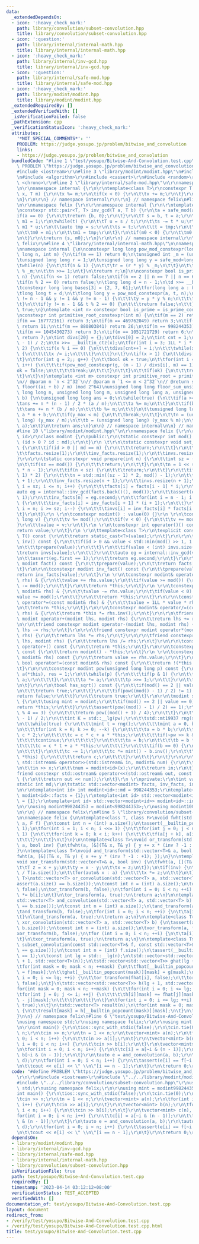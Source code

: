 ```yaml
---
data:
  _extendedDependsOn:
  - icon: ':heavy_check_mark:'
    path: library/convolution/subset-convolution.hpp
    title: library/convolution/subset-convolution.hpp
  - icon: ':question:'
    path: library/internal/internal-math.hpp
    title: library/internal/internal-math.hpp
  - icon: ':heavy_check_mark:'
    path: library/internal/inv-gcd.hpp
    title: library/internal/inv-gcd.hpp
  - icon: ':question:'
    path: library/internal/safe-mod.hpp
    title: library/internal/safe-mod.hpp
  - icon: ':heavy_check_mark:'
    path: library/modint/modint.hpp
    title: library/modint/modint.hpp
  _extendedRequiredBy: []
  _extendedVerifiedWith: []
  _isVerificationFailed: false
  _pathExtension: cpp
  _verificationStatusIcon: ':heavy_check_mark:'
  attributes:
    '*NOT_SPECIAL_COMMENTS*': ''
    PROBLEM: https://judge.yosupo.jp/problem/bitwise_and_convolution
    links:
    - https://judge.yosupo.jp/problem/bitwise_and_convolution
  bundledCode: "#line 1 \"test/yosupo/Bitwise-And-Convolution.test.cpp\"\n#define\
    \ PROBLEM \"https://judge.yosupo.jp/problem/bitwise_and_convolution\"\r\n\r\n\
    #include <iostream>\r\n#line 3 \"library/modint/modint.hpp\"\n#include <vector>\r\
    \n#include <algorithm>\r\n#include <cassert>\r\n#include <random>\r\n#include\
    \ <chrono>\r\n#line 2 \"library/internal/safe-mod.hpp\"\n\r\nnamespace felix {\r\
    \n\r\nnamespace internal {\r\n\r\ntemplate<class T>\r\nconstexpr T safe_mod(T\
    \ x, T m) {\r\n\tx %= m;\r\n\tif(x < 0) {\r\n\t\tx += m;\r\n\t}\r\n\treturn x;\r\
    \n}\r\n\r\n} // namespace internal\r\n\r\n} // namespace felix\n#line 3 \"library/internal/inv-gcd.hpp\"\
    \n\r\nnamespace felix {\r\n\r\nnamespace internal {\r\n\r\ntemplate<class T>\r\
    \nconstexpr std::pair<T, T> inv_gcd(T a, T b) {\r\n\ta = safe_mod(a, b);\r\n\t\
    if(a == 0) {\r\n\t\treturn {b, 0};\r\n\t}\r\n\tT s = b, t = a;\r\n\tT m0 = 0,\
    \ m1 = 1;\r\n\twhile(t) {\r\n\t\tT u = s / t;\r\n\t\ts -= t * u;\r\n\t\tm0 -=\
    \ m1 * u;\r\n\t\tauto tmp = s;\r\n\t\ts = t;\r\n\t\tt = tmp;\r\n\t\ttmp = m0;\r\
    \n\t\tm0 = m1;\r\n\t\tm1 = tmp;\r\n\t}\r\n\tif(m0 < 0) {\r\n\t\tm0 += b / s;\r\
    \n\t}\r\n\treturn {s, m0};\r\n}\r\n\r\n} // namespace internal\r\n\r\n} // namespace\
    \ felix\r\n#line 4 \"library/internal/internal-math.hpp\"\n\nnamespace felix {\n\
    \nnamespace internal {\n\nconstexpr long long pow_mod_constexpr(long long x, long\
    \ long n, int m) {\n\tif(m == 1) return 0;\n\tunsigned int _m = (unsigned int)(m);\n\
    \tunsigned long long r = 1;\n\tunsigned long long y = safe_mod<long long>(x, m);\n\
    \twhile(n) {\n\t\tif(n & 1) {\n\t\t\tr = (r * y) % _m;\n\t\t}\n\t\ty = (y * y)\
    \ % _m;\n\t\tn >>= 1;\n\t}\n\treturn r;\n}\n\nconstexpr bool is_prime_constexpr(int\
    \ n) {\n\tif(n <= 1) return false;\n\tif(n == 2 || n == 7 || n == 61) return true;\n\
    \tif(n % 2 == 0) return false;\n\tlong long d = n - 1;\n\td >>= __builtin_ctzll(d);\n\
    \tconstexpr long long bases[3] = {2, 7, 61};\n\tfor(long long a : bases) {\n\t\
    \tlong long t = d;\n\t\tlong long y = pow_mod_constexpr(a, t, n);\n\t\twhile(t\
    \ != n - 1 && y != 1 && y != n - 1) {\n\t\t\ty = y * y % n;\n\t\t\tt <<= 1;\n\t\
    \t}\n\t\tif(y != n - 1 && t % 2 == 0) {\n\t\t\treturn false;\n\t\t}\n\t}\n\treturn\
    \ true;\n}\ntemplate <int n> constexpr bool is_prime = is_prime_constexpr(n);\n\
    \nconstexpr int primitive_root_constexpr(int m) {\n\tif(m == 2) return 1;\n\t\
    if(m == 167772161) return 3;\n\tif(m == 469762049) return 3;\n\tif(m == 754974721)\
    \ return 11;\n\tif(m == 880803841) return 26;\n\tif(m == 998244353) return 3;\n\
    \tif(m == 1045430273) return 3;\n\tif(m == 1051721729) return 6;\n\tif(m == 1053818881)\
    \ return 7;\n\tint divs[20] = {};\n\tdivs[0] = 2;\n\tint cnt = 1;\n\tint x = (m\
    \ - 1) / 2;\n\tx >>= __builtin_ctz(x);\n\tfor(int i = 3; 1LL * i * i <= x; i +=\
    \ 2) {\n\t\tif(x % i == 0) {\n\t\t\tdivs[cnt++] = i;\n\t\t\twhile(x % i == 0)\
    \ {\n\t\t\t\tx /= i;\n\t\t\t}\n\t\t}\n\t}\n\tif(x > 1) {\n\t\tdivs[cnt++] = x;\n\
    \t}\n\tfor(int g = 2;; g++) {\n\t\tbool ok = true;\n\t\tfor(int i = 0; i < cnt;\
    \ i++) {\n\t\t\tif(pow_mod_constexpr(g, (m - 1) / divs[i], m) == 1) {\n\t\t\t\t\
    ok = false;\n\t\t\t\tbreak;\n\t\t\t}\n\t\t}\n\t\tif(ok) {\n\t\t\treturn g;\n\t\
    \t}\n\t}\n}\ntemplate <int m> constexpr int primitive_root = primitive_root_constexpr(m);\n\
    \n// @param n `n < 2^32`\n// @param m `1 <= m < 2^32`\n// @return sum_{i=0}^{n-1}\
    \ floor((ai + b) / m) (mod 2^64)\nunsigned long long floor_sum_unsigned(unsigned\
    \ long long n, unsigned long long m, unsigned long long a, unsigned long long\
    \ b) {\n\tunsigned long long ans = 0;\n\twhile(true) {\n\t\tif(a >= m) {\n\t\t\
    \tans += n * (n - 1) / 2 * (a / m);\n\t\t\ta %= m;\n\t\t}\n\t\tif(b >= m) {\n\t\
    \t\tans += n * (b / m);\n\t\t\tb %= m;\n\t\t}\n\t\tunsigned long long y_max =\
    \ a * n + b;\n\t\tif(y_max < m) {\n\t\t\tbreak;\n\t\t}\n\t\tn = (unsigned long\
    \ long) (y_max / m);\n\t\tb = (unsigned long long) (y_max % m);\n\t\tstd::swap(m,\
    \ a);\n\t}\n\treturn ans;\n}\n\n} // namespace internal\n\n} // namespace felix\n\
    #line 10 \"library/modint/modint.hpp\"\n\r\nnamespace felix {\r\n\r\ntemplate<int\
    \ id>\r\nclass modint {\r\npublic:\r\n\tstatic constexpr int mod() {\r\n\t\treturn\
    \ (id > 0 ? id : md);\r\n\t}\r\n \t\r\n\tstatic constexpr void set_mod(int m)\
    \ {\r\n\t\tif(id > 0 || md == m) {\r\n\t\t\treturn;\r\n\t\t}\r\n\t\tmd = m;\r\n\
    \t\tfacts.resize(1);\r\n\t\tinv_facts.resize(1);\r\n\t\tinvs.resize(1);\r\n\t\
    }\r\n\r\n\tstatic constexpr void prepare(int n) {\r\n\t\tint sz = (int) facts.size();\r\
    \n\t\tif(sz == mod()) {\r\n\t\t\treturn;\r\n\t\t}\r\n\t\tn = 1 << std::__lg(2\
    \ * n - 1);\r\n\t\tif(n < sz) {\r\n\t\t\treturn;\r\n\t\t}\r\n\t\tif(n < (sz -\
    \ 1) * 2) {\r\n\t\t\tn = std::min((sz - 1) * 2, mod() - 1);\r\n\t\t}\r\n\t\tfacts.resize(n\
    \ + 1);\r\n\t\tinv_facts.resize(n + 1);\r\n\t\tinvs.resize(n + 1);\r\n\t\tfor(int\
    \ i = sz; i <= n; i++) {\r\n\t\t\tfacts[i] = facts[i - 1] * i;\r\n\t\t}\r\n\t\t\
    auto eg = internal::inv_gcd(facts.back()(), mod());\r\n\t\tassert(eg.first ==\
    \ 1);\r\n\t\tinv_facts[n] = eg.second;\r\n\t\tfor(int i = n - 1; i >= sz; i--)\
    \ {\r\n\t\t\tinv_facts[i] = inv_facts[i + 1] * (i + 1);\r\n\t\t}\r\n\t\tfor(int\
    \ i = n; i >= sz; i--) {\r\n\t\t\tinvs[i] = inv_facts[i] * facts[i - 1];\r\n\t\
    \t}\r\n\t}\r\n \r\n\tconstexpr modint() : value(0) {}\r\n \r\n\tconstexpr modint(long\
    \ long v) {\r\n\t\tv %= mod();\r\n\t\tif(v < 0) {\r\n\t\t\tv += mod();\r\n\t\t\
    }\r\n\t\tvalue = v;\r\n\t}\r\n \r\n\tconstexpr int operator()() const {\r\n\t\t\
    return value;\r\n\t}\r\n \r\n\ttemplate<class T>\r\n\texplicit constexpr operator\
    \ T() const {\r\n\t\treturn static_cast<T>(value);\r\n\t}\r\n\r\n\tconstexpr modint\
    \ inv() const {\r\n\t\tif(id > 0 && value < std::min(mod() >> 1, 1 << 20)) {\r\
    \n\t\t\tprepare(value);\r\n\t\t}\r\n\t\tif(value < (int) invs.size()) {\r\n\t\t\
    \treturn invs[value];\r\n\t\t}\r\n\t\tauto eg = internal::inv_gcd(value, mod());\r\
    \n\t\tassert(eg.first == 1);\r\n\t\treturn eg.second;\r\n\t}\r\n\r\n\tconstexpr\
    \ modint fact() const {\r\n\t\tprepare(value);\r\n\t\treturn facts[value];\r\n\
    \t}\r\n\r\n\tconstexpr modint inv_fact() const {\r\n\t\tprepare(value);\r\n\t\t\
    return inv_facts[value];\r\n\t}\r\n \r\n\tconstexpr modint& operator+=(const modint&\
    \ rhs) & {\r\n\t\tvalue += rhs.value;\r\n\t\tif(value >= mod()) {\r\n\t\t\tvalue\
    \ -= mod();\r\n\t\t}\r\n\t\treturn *this;\r\n\t}\r\n \r\n\tconstexpr modint& operator-=(const\
    \ modint& rhs) & {\r\n\t\tvalue -= rhs.value;\r\n\t\tif(value < 0) {\r\n\t\t\t\
    value += mod();\r\n\t\t}\r\n\t\treturn *this;\r\n\t}\r\n\r\n\tconstexpr modint&\
    \ operator*=(const modint& rhs) & {\r\n\t\tvalue = 1LL * value * rhs.value % mod();\r\
    \n\t\treturn *this;\r\n\t}\r\n\r\n\tconstexpr modint& operator/=(const modint&\
    \ rhs) & {\r\n\t\treturn *this *= rhs.inv();\r\n\t}\r\n\r\n\tfriend constexpr\
    \ modint operator+(modint lhs, modint rhs) {\r\n\t\treturn lhs += rhs;\r\n\t}\r\
    \n\r\n\tfriend constexpr modint operator-(modint lhs, modint rhs) {\r\n\t\treturn\
    \ lhs -= rhs;\r\n\t}\r\n\r\n\tfriend constexpr modint operator*(modint lhs, modint\
    \ rhs) {\r\n\t\treturn lhs *= rhs;\r\n\t}\r\n\r\n\tfriend constexpr modint operator/(modint\
    \ lhs, modint rhs) {\r\n\t\treturn lhs /= rhs;\r\n\t}\r\n\r\n\tconstexpr modint\
    \ operator+() const {\r\n\t\treturn *this;\r\n\t}\r\n\r\n\tconstexpr modint operator-()\
    \ const {\r\n\t\treturn modint() - *this;\r\n\t}\r\n \r\n\tconstexpr bool operator==(const\
    \ modint& rhs) const {\r\n\t\treturn value == rhs.value;\r\n\t}\r\n \r\n\tconstexpr\
    \ bool operator!=(const modint& rhs) const {\r\n\t\treturn !(*this == rhs);\r\n\
    \t}\r\n\r\n\tconstexpr modint pow(unsigned long long p) const {\r\n\t\tmodint\
    \ a(*this), res = 1;\r\n\t\twhile(p) {\r\n\t\t\tif(p & 1) {\r\n\t\t\t\tres *=\
    \ a;\r\n\t\t\t}\r\n\t\t\ta *= a;\r\n\t\t\tp >>= 1;\r\n\t\t}\r\n\t\treturn res;\r\
    \n\t}\r\n\r\n\tbool has_sqrt() const {\r\n\t\tif(mod() == 2 || value == 0) {\r\
    \n\t\t\treturn true;\r\n\t\t}\r\n\t\tif(pow((mod() - 1) / 2) != 1) {\r\n\t\t\t\
    return false;\r\n\t\t}\r\n\t\treturn true;\r\n\t}\r\n\r\n\tmodint sqrt() const\
    \ {\r\n\t\tusing mint = modint;\r\n\t\tif(mod() == 2 || value == 0) {\r\n\t\t\t\
    return *this;\r\n\t\t}\r\n\t\tassert(pow((mod() - 1) / 2) == 1);\r\n\t\tif(mod()\
    \ % 4 == 3) {\r\n\t\t\treturn pow((mod() + 1) / 4);\r\n\t\t}\r\n\t\tint pw = (mod()\
    \ - 1) / 2;\r\n\t\tint K = std::__lg(pw);\r\n\t\tstd::mt19937 rng(std::chrono::steady_clock::now().time_since_epoch().count());\r\
    \n\t\twhile(true) {\r\n\t\t\tmint t = rng();\r\n\t\t\tmint a = 0, b = 0, c = 1;\r\
    \n\t\t\tfor(int k = K; k >= 0; --k) {\r\n\t\t\t\ta = b * b;\r\n\t\t\t\tb = b *\
    \ c * 2;\r\n\t\t\t\tc = c * c + a * *this;\r\n\t\t\t\tif(~pw >> k & 1) {\r\n\t\
    \t\t\t\tcontinue;\r\n\t\t\t\t}\r\n\t\t\t\ta = b;\r\n\t\t\t\tb = b * t + c;\r\n\
    \t\t\t\tc = c * t + a * *this;\r\n\t\t\t}\r\n\t\t\tif(b == 0) {\r\n\t\t\t\tcontinue;\r\
    \n\t\t\t}\r\n\t\t\tc -= 1;\r\n\t\t\tc *= mint() - b.inv();\r\n\t\t\tif(c * c ==\
    \ *this) {\r\n\t\t\t\treturn c;\r\n\t\t\t}\r\n\t\t}\r\n\t}\r\n\r\n\tfriend constexpr\
    \ std::istream& operator>>(std::istream& in, modint& num) {\r\n\t\tlong long x;\r\
    \n\t\tin >> x;\r\n\t\tnum = modint<id>(x);\r\n\t\treturn in;\r\n\t}\r\n\t\r\n\t\
    friend constexpr std::ostream& operator<<(std::ostream& out, const modint& num)\
    \ {\r\n\t\treturn out << num();\r\n\t}\r\n \r\nprivate:\r\n\tint value;\r\n\t\
    static int md;\r\n\tstatic std::vector<modint> facts, inv_facts, invs;\r\n};\r\
    \n\r\ntemplate<int id> int modint<id>::md = 998244353;\r\ntemplate<int id> std::vector<modint<id>>\
    \ modint<id>::facts = {1};\r\ntemplate<int id> std::vector<modint<id>> modint<id>::inv_facts\
    \ = {1};\r\ntemplate<int id> std::vector<modint<id>> modint<id>::invs = {0};\r\
    \n\r\nusing modint998244353 = modint<998244353>;\r\nusing modint1000000007 = modint<1000000007>;\r\
    \n\r\n} // namespace felix\r\n#line 5 \"library/convolution/subset-convolution.hpp\"\
    \n\nnamespace felix {\n\ntemplate<class T, class F>\nvoid fwht(std::vector<T>&\
    \ a, F f) {\n\tconst int n = (int) a.size();\n\tassert(__builtin_popcount(n) ==\
    \ 1);\n\tfor(int i = 1; i < n; i <<= 1) {\n\t\tfor(int j = 0; j < n; j += i <<\
    \ 1) {\n\t\t\tfor(int k = 0; k < i; k++) {\n\t\t\t\tf(a[j + k], a[i + j + k]);\n\
    \t\t\t}\n\t\t}\n\t}\n}\n\ntemplate<class T>\nvoid or_transform(std::vector<T>&\
    \ a, bool inv) {\n\tfwht(a, [&](T& x, T& y) { y += x * (inv ? -1 : +1); });\n\
    }\n\ntemplate<class T>\nvoid and_transform(std::vector<T>& a, bool inv) {\n\t\
    fwht(a, [&](T& x, T& y) { x += y * (inv ? -1 : +1); });\n}\n\ntemplate<class T>\n\
    void xor_transform(std::vector<T>& a, bool inv) {\n\tfwht(a, [](T& x, T& y) {\n\
    \t\tT z = x + y;\n\t\ty = x - y;\n\t\tx = z;\n\t});\n\tif(inv) {\n\t\tT z = T(1)\
    \ / T(a.size());\n\t\tfor(auto& x : a) {\n\t\t\tx *= z;\n\t\t}\n\t}\n}\n\ntemplate<class\
    \ T>\nstd::vector<T> or_convolution(std::vector<T> a, std::vector<T> b) {\n\t\
    assert(a.size() == b.size());\n\tconst int n = (int) a.size();\n\tor_transform(a,\
    \ false);\n\tor_transform(b, false);\n\tfor(int i = 0; i < n; ++i) {\n\t\ta[i]\
    \ *= b[i];\n\t}\n\tor_transform(a, true);\n\treturn a;\n}\n\ntemplate<class T>\n\
    std::vector<T> and_convolution(std::vector<T> a, std::vector<T> b) {\n\tassert(a.size()\
    \ == b.size());\n\tconst int n = (int) a.size();\n\tand_transform(a, false);\n\
    \tand_transform(b, false);\n\tfor(int i = 0; i < n; ++i) {\n\t\ta[i] *= b[i];\n\
    \t}\n\tand_transform(a, true);\n\treturn a;\n}\n\ntemplate<class T>\nstd::vector<T>\
    \ xor_convolution(std::vector<T> a, std::vector<T> b) {\n\tassert(a.size() ==\
    \ b.size());\n\tconst int n = (int) a.size();\n\txor_transform(a, false);\n\t\
    xor_transform(b, false);\n\tfor (int i = 0; i < n; ++i) {\n\t\ta[i] *= b[i];\n\
    \t}\n\txor_transform(a, true);\n\treturn a;\n}\n\ntemplate<class T>\nstd::vector<T>\
    \ subset_convolution(const std::vector<T>& f, const std::vector<T>& g) {\n\tassert(f.size()\
    \ == g.size());\n\tconst int n = (int) f.size();\n\tassert(__builtin_popcount(n)\
    \ == 1);\n\tconst int lg = std::__lg(n);\n\tstd::vector<std::vector<T>> fhat(lg\
    \ + 1, std::vector<T>(n));\n\tstd::vector<std::vector<T>> ghat(lg + 1, std::vector<T>(n));\n\
    \tfor(int mask = 0; mask < n; ++mask) {\n\t\tfhat[__builtin_popcount(mask)][mask]\
    \ = f[mask];\n\t\tghat[__builtin_popcount(mask)][mask] = g[mask];\n\t}\n\tfor(int\
    \ i = 0; i <= lg; ++i) {\n\t\tor_transform(fhat[i], false);\n\t\tor_transform(ghat[i],\
    \ false);\n\t}\n\tstd::vector<std::vector<T>> h(lg + 1, std::vector<T>(n));\n\t\
    for(int mask = 0; mask < n; ++mask) {\n\t\tfor(int i = 0; i <= lg; ++i) {\n\t\t\
    \tfor(int j = 0; j <= i; ++j) {\n\t\t\t\th[i][mask] += fhat[j][mask] * ghat[i\
    \ - j][mask];\n\t\t\t}\n\t\t}\n\t}\n\tfor(int i = 0; i <= lg; ++i) {\n\t\tor_transform(h[i],\
    \ true);\n\t}\n\tstd::vector<T> result(n);\n\tfor(int mask = 0; mask < n; ++mask)\
    \ {\n\t\tresult[mask] = h[__builtin_popcount(mask)][mask];\n\t}\n\treturn result;\n\
    }\n\n} // namespace felix\n#line 6 \"test/yosupo/Bitwise-And-Convolution.test.cpp\"\
    \nusing namespace std;\r\nusing namespace felix;\r\n\r\nusing mint = modint998244353;\r\
    \n\r\nint main() {\r\n\tios::sync_with_stdio(false);\r\n\tcin.tie(0);\r\n\tint\
    \ n;\r\n\tcin >> n;\r\n\tn = 1 << n;\r\n\tvector<mint> a(n);\r\n\tfor(int i =\
    \ 0; i < n; i++) {\r\n\t\tcin >> a[i];\r\n\t}\r\n\tvector<mint> b(n);\r\n\tfor(int\
    \ i = 0; i < n; i++) {\r\n\t\tcin >> b[i];\r\n\t}\r\n\tvector<mint> c(n), d(n);\r\
    \n\tfor(int i = 0; i < n; i++) {\r\n\t\tc[i] = a[~i & (n - 1)];\r\n\t\td[i] =\
    \ b[~i & (n - 1)];\r\n\t}\r\n\tauto e = and_convolution(a, b);\r\n\tauto f = or_convolution(c,\
    \ d);\r\n\tfor(int i = 0; i < n; i++) {\r\n\t\tassert(e[i] == f[~i & (n - 1)]);\r\
    \n\t\tcout << e[i] << \" \\n\"[i == n - 1];\r\n\t}\r\n\treturn 0;\r\n}\r\n"
  code: "#define PROBLEM \"https://judge.yosupo.jp/problem/bitwise_and_convolution\"\
    \r\n\r\n#include <iostream>\r\n#include \"../../library/modint/modint.hpp\"\r\n\
    #include \"../../library/convolution/subset-convolution.hpp\"\r\nusing namespace\
    \ std;\r\nusing namespace felix;\r\n\r\nusing mint = modint998244353;\r\n\r\n\
    int main() {\r\n\tios::sync_with_stdio(false);\r\n\tcin.tie(0);\r\n\tint n;\r\n\
    \tcin >> n;\r\n\tn = 1 << n;\r\n\tvector<mint> a(n);\r\n\tfor(int i = 0; i < n;\
    \ i++) {\r\n\t\tcin >> a[i];\r\n\t}\r\n\tvector<mint> b(n);\r\n\tfor(int i = 0;\
    \ i < n; i++) {\r\n\t\tcin >> b[i];\r\n\t}\r\n\tvector<mint> c(n), d(n);\r\n\t\
    for(int i = 0; i < n; i++) {\r\n\t\tc[i] = a[~i & (n - 1)];\r\n\t\td[i] = b[~i\
    \ & (n - 1)];\r\n\t}\r\n\tauto e = and_convolution(a, b);\r\n\tauto f = or_convolution(c,\
    \ d);\r\n\tfor(int i = 0; i < n; i++) {\r\n\t\tassert(e[i] == f[~i & (n - 1)]);\r\
    \n\t\tcout << e[i] << \" \\n\"[i == n - 1];\r\n\t}\r\n\treturn 0;\r\n}\r\n"
  dependsOn:
  - library/modint/modint.hpp
  - library/internal/inv-gcd.hpp
  - library/internal/safe-mod.hpp
  - library/internal/internal-math.hpp
  - library/convolution/subset-convolution.hpp
  isVerificationFile: true
  path: test/yosupo/Bitwise-And-Convolution.test.cpp
  requiredBy: []
  timestamp: '2023-04-14 03:12:12+08:00'
  verificationStatus: TEST_ACCEPTED
  verifiedWith: []
documentation_of: test/yosupo/Bitwise-And-Convolution.test.cpp
layout: document
redirect_from:
- /verify/test/yosupo/Bitwise-And-Convolution.test.cpp
- /verify/test/yosupo/Bitwise-And-Convolution.test.cpp.html
title: test/yosupo/Bitwise-And-Convolution.test.cpp
---
```

